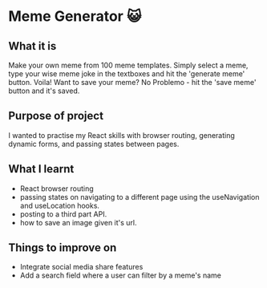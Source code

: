 # Meme Generator :smiley_cat:

## What it is
Make your own meme from 100 meme templates. Simply select a meme, type your wise meme joke in the textboxes and hit the 'generate meme' button. Voila!
Want to save your meme? No Problemo - hit the 'save meme' button and it's saved.

## Purpose of project
I wanted to practise my React skills with browser routing, generating dynamic forms, and passing states between pages.

## What I learnt 
- React browser routing
- passing states on navigating to a different page using the useNavigation and useLocation hooks.
- posting to a third part API.
- how to save an image given it's url.

## Things to improve on
- Integrate social media share features
- Add a search field where a user can filter by a meme's name

